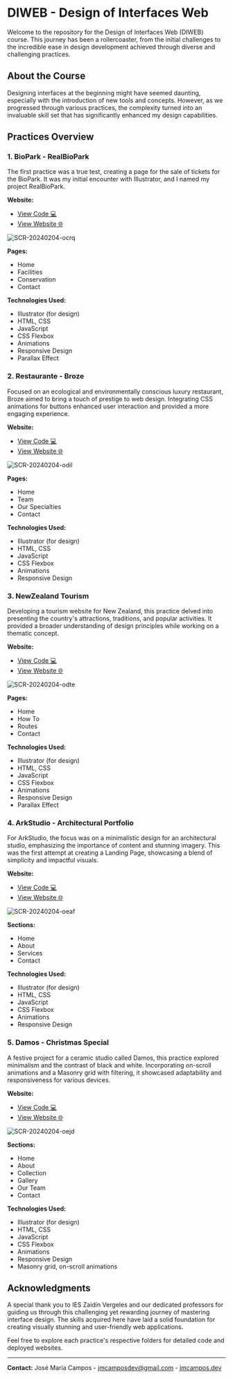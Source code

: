 # DIWEB - Design of Interfaces Web

Welcome to the repository for the Design of Interfaces Web (DIWEB) course. This journey has been a rollercoaster, from the initial challenges to the incredible ease in design development achieved through diverse and challenging practices.

## About the Course

Designing interfaces at the beginning might have seemed daunting, especially with the introduction of new tools and concepts. However, as we progressed through various practices, the complexity turned into an invaluable skill set that has significantly enhanced my design capabilities.

## Practices Overview

### 1. BioPark - RealBioPark
The first practice was a true test, creating a page for the sale of tickets for the BioPark. It was my initial encounter with Illustrator, and I named my project RealBioPark.

**Website:**
- [View Code 💻](./Practice02-BioParc)
- [View Website 🌐](https://servidor.jmcampos.dev/DIWEB/Practice02-BioParc/)


![SCR-20240204-ocrq](https://github.com/jmcamposdev/2DAW/assets/108521775/711944ed-5566-4ad4-b8e2-67d8929e610a)

**Pages:**
- Home
- Facilities
- Conservation
- Contact

**Technologies Used:**
- Illustrator (for design)
- HTML, CSS
- JavaScript
- CSS Flexbox
- Animations
- Responsive Design
- Parallax Effect

### 2. Restaurante - Broze
Focused on an ecological and environmentally conscious luxury restaurant, Broze aimed to bring a touch of prestige to web design. Integrating CSS animations for buttons enhanced user interaction and provided a more engaging experience.

**Website:**
- [View Code 💻](./Practice03-Restaurant/)
- [View Website 🌐](https://servidor.jmcampos.dev/DIWEB/Practice03-Restaurant/)

![SCR-20240204-odil](https://github.com/jmcamposdev/2DAW/assets/108521775/3dcbac9f-c1e3-431d-8e55-12da59f157c7)


**Pages:**
- Home
- Team
- Our Specialties
- Contact

**Technologies Used:**
- Illustrator (for design)
- HTML, CSS
- JavaScript
- CSS Flexbox
- Animations
- Responsive Design

### 3. NewZealand Tourism
Developing a tourism website for New Zealand, this practice delved into presenting the country's attractions, traditions, and popular activities. It provided a broader understanding of design principles while working on a thematic concept.

**Website:**
- [View Code 💻](./Practice04-NewZealand/)
- [View Website 🌐](https://servidor.jmcampos.dev/DIWEB/Practice04-NewZealand/)

![SCR-20240204-odte](https://github.com/jmcamposdev/2DAW/assets/108521775/497ad852-ca05-47b9-8424-177153bbf120)

**Pages:**
- Home
- How To
- Routes
- Contact

**Technologies Used:**
- Illustrator (for design)
- HTML, CSS
- JavaScript
- CSS Flexbox
- Animations
- Responsive Design
- Parallax Effect

### 4. ArkStudio - Architectural Portfolio
For ArkStudio, the focus was on a minimalistic design for an architectural studio, emphasizing the importance of content and stunning imagery. This was the first attempt at creating a Landing Page, showcasing a blend of simplicity and impactful visuals.

**Website:**
- [View Code 💻](./Practice05-ArkStudio/)
- [View Website 🌐](https://servidor.jmcampos.dev/DIWEB/Practice05-ArkStudio/)

![SCR-20240204-oeaf](https://github.com/jmcamposdev/2DAW/assets/108521775/c61af40f-c714-4f49-b042-a283dffd3e85)

**Sections:**
- Home
- About
- Services
- Contact

**Technologies Used:**
- Illustrator (for design)
- HTML, CSS
- JavaScript
- CSS Flexbox
- Animations
- Responsive Design

### 5. Damos - Christmas Special
A festive project for a ceramic studio called Damos, this practice explored minimalism and the contrast of black and white. Incorporating on-scroll animations and a Masonry grid with filtering, it showcased adaptability and responsiveness for various devices.

**Website:**
- [View Code 💻](./Practice06-Damos/)
- [View Website 🌐](https://servidor.jmcampos.dev/DIWEB/Practice06-Damos/)

![SCR-20240204-oejd](https://github.com/jmcamposdev/2DAW/assets/108521775/7d91f328-1441-4d63-97d8-def0cf7dcd34)

**Sections:**
- Home
- About
- Collection
- Gallery
- Our Team
- Contact

**Technologies Used:**
- Illustrator (for design)
- HTML, CSS
- JavaScript
- CSS Flexbox
- Animations
- Responsive Design
- Masonry grid, on-scroll animations

## Acknowledgments

A special thank you to IES Zaidín Vergeles and our dedicated professors for guiding us through this challenging yet rewarding journey of mastering interface design. The skills acquired here have laid a solid foundation for creating visually stunning and user-friendly web applications.

Feel free to explore each practice's respective folders for detailed code and deployed websites.

---

**Contact:** José María Campos - jmcamposdev@gmail.com - [jmcampos.dev](https://jmcampos.dev)
